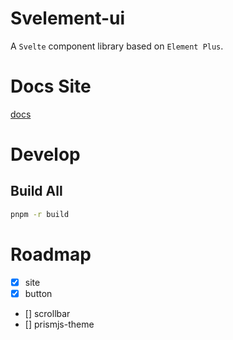 # Svelement-ui

A `Svelte` component library based on `Element Plus`.

# Docs Site

[docs](https://koory1st.github.io/svelement-ui/)

# Develop

## Build All

```sh
pnpm -r build
```

# Roadmap

- [x] site
- [x] button
- [] scrollbar
- [] prismjs-theme
